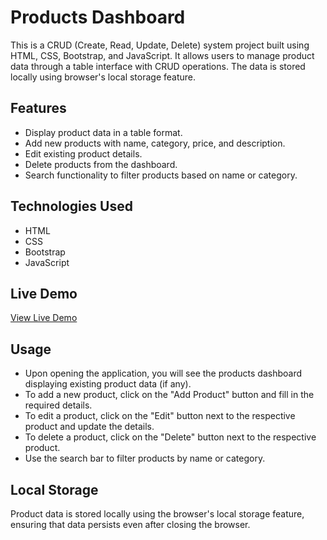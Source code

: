 # Products Dashboard

This is a CRUD (Create, Read, Update, Delete) system project built using HTML, CSS, Bootstrap, and JavaScript. It allows users to manage product data through a table interface with CRUD operations. The data is stored locally using browser's local storage feature.

## Features

- Display product data in a table format.
- Add new products with name, category, price, and description.
- Edit existing product details.
- Delete products from the dashboard.
- Search functionality to filter products based on name or category.

## Technologies Used

- HTML
- CSS
- Bootstrap
- JavaScript

## Live Demo

[View Live Demo](https://marwanmagdy72.github.io/crud-system/)

## Usage

- Upon opening the application, you will see the products dashboard displaying existing product data (if any).
- To add a new product, click on the "Add Product" button and fill in the required details.
- To edit a product, click on the "Edit" button next to the respective product and update the details.
- To delete a product, click on the "Delete" button next to the respective product.
- Use the search bar to filter products by name or category.

## Local Storage

Product data is stored locally using the browser's local storage feature, ensuring that data persists even after closing the browser.



